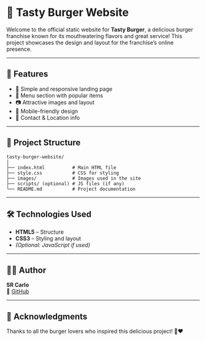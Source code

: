 
# 🍔 Tasty Burger Website

Welcome to the official static website for **Tasty Burger**, a delicious burger franchise known for its mouthwatering flavors and great service!
This project showcases the design and layout for the franchise’s online presence.

---
## 📌 Features

- 🧾 Simple and responsive landing page
- 🍟 Menu section with popular items
- 📷 Attractive images and layout
- 📱 Mobile-friendly design
- 📍 Contact & Location info

---

## 📁 Project Structure

```
tasty-burger-website/
│
├── index.html          # Main HTML file
├── style.css           # CSS for styling
├── images/             # Images used in the site
├── scripts/ (optional) # JS files (if any)
└── README.md           # Project documentation
```

---

## 🛠️ Technologies Used

- **HTML5** – Structure
- **CSS3** – Styling and layout
- *(Optional: JavaScript if used)*

---

## 🧑‍💻 Author

**SR Carlo**  
🔗 [GitHub]((https://github.com/SRCarlo/Junk-Food))

---

## 🙌 Acknowledgments

Thanks to all the burger lovers who inspired this delicious project! 🍔❤️
```
